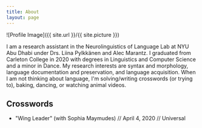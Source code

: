 ```yaml
---
title: About
layout: page
---
```

![Profile Image]({{ site.url }}/{{ site.picture }})

<p>I am a research assistant in the Neurolinguistics of Language Lab at NYU Abu Dhabi under Drs. Liina Pylkkänen and Alec Marantz. I graduated from Carleton College in 2020 with degrees in Linguistics and Computer Science and a minor in Dance. My research interests are syntax and morphology, language documentation and preservation, and language acquisition. When I am not thinking about language, I'm solving/writing crosswords (or trying to), baking, dancing, or watching animal videos. </p>

<h2>Crosswords</h2>

<ul>
	<li>"Wing Leader" (with Sophia Maymudes) // April 4, 2020 // Universal</li>
</ul>
